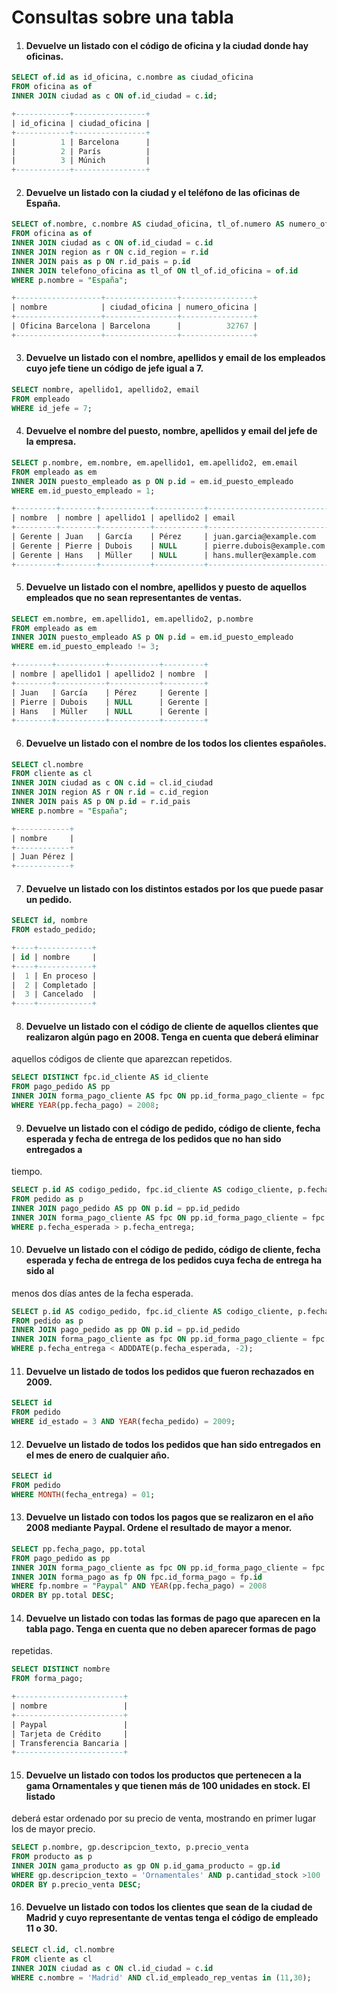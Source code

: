 # Consultas sobre una tabla

1. #### Devuelve un listado con el código de oficina y la ciudad donde hay oficinas.

```sql
SELECT of.id as id_oficina, c.nombre as ciudad_oficina
FROM oficina as of
INNER JOIN ciudad as c ON of.id_ciudad = c.id;

+------------+----------------+
| id_oficina | ciudad_oficina |
+------------+----------------+
|          1 | Barcelona      |
|          2 | París          |
|          3 | Múnich         |
+------------+----------------+
```

2. #### Devuelve un listado con la ciudad y el teléfono de las oficinas de España.

```sql
SELECT of.nombre, c.nombre AS ciudad_oficina, tl_of.numero AS numero_oficina
FROM oficina as of
INNER JOIN ciudad as c ON of.id_ciudad = c.id
INNER JOIN region as r ON c.id_region = r.id
INNER JOIN pais as p ON r.id_pais = p.id
INNER JOIN telefono_oficina as tl_of ON tl_of.id_oficina = of.id
WHERE p.nombre = "España";

+-------------------+----------------+----------------+
| nombre            | ciudad_oficina | numero_oficina |
+-------------------+----------------+----------------+
| Oficina Barcelona | Barcelona      |          32767 |
+-------------------+----------------+----------------+
```

3. #### Devuelve un listado con el nombre, apellidos y email de los empleados cuyo jefe tiene un código de jefe igual a 7.

```sql
SELECT nombre, apellido1, apellido2, email
FROM empleado
WHERE id_jefe = 7;
```

4. #### Devuelve el nombre del puesto, nombre, apellidos y email del jefe de la empresa.

```sql
SELECT p.nombre, em.nombre, em.apellido1, em.apellido2, em.email
FROM empleado as em
INNER JOIN puesto_empleado as p ON p.id = em.id_puesto_empleado
WHERE em.id_puesto_empleado = 1;

+---------+--------+-----------+-----------+---------------------------+
| nombre  | nombre | apellido1 | apellido2 | email                     |
+---------+--------+-----------+-----------+---------------------------+
| Gerente | Juan   | García    | Pérez     | juan.garcia@example.com   |
| Gerente | Pierre | Dubois    | NULL      | pierre.dubois@example.com |
| Gerente | Hans   | Müller    | NULL      | hans.muller@example.com   |
+---------+--------+-----------+-----------+---------------------------+
```

5. #### Devuelve un listado con el nombre, apellidos y puesto de aquellos empleados que no sean representantes de ventas.

```sql
SELECT em.nombre, em.apellido1, em.apellido2, p.nombre
FROM empleado as em
INNER JOIN puesto_empleado AS p ON p.id = em.id_puesto_empleado
WHERE em.id_puesto_empleado != 3;

+--------+-----------+-----------+---------+
| nombre | apellido1 | apellido2 | nombre  |
+--------+-----------+-----------+---------+
| Juan   | García    | Pérez     | Gerente |
| Pierre | Dubois    | NULL      | Gerente |
| Hans   | Müller    | NULL      | Gerente |
+--------+-----------+-----------+---------+
```

6. #### Devuelve un listado con el nombre de los todos los clientes españoles.

```sql
SELECT cl.nombre
FROM cliente as cl
INNER JOIN ciudad as c ON c.id = cl.id_ciudad
INNER JOIN region AS r ON r.id = c.id_region
INNER JOIN pais AS p ON p.id = r.id_pais
WHERE p.nombre = "España";

+------------+
| nombre     |
+------------+
| Juan Pérez |
+------------+
```

7. #### Devuelve un listado con los distintos estados por los que puede pasar un pedido.

```sql
SELECT id, nombre
FROM estado_pedido;

+----+------------+
| id | nombre     |
+----+------------+
|  1 | En proceso |
|  2 | Completado |
|  3 | Cancelado  |
+----+------------+
```

8. #### Devuelve un listado con el código de cliente de aquellos clientes que realizaron algún pago en 2008. Tenga en cuenta que deberá eliminar
aquellos códigos de cliente que aparezcan repetidos.

```sql
SELECT DISTINCT fpc.id_cliente AS id_cliente
FROM pago_pedido AS pp
INNER JOIN forma_pago_cliente AS fpc ON pp.id_forma_pago_cliente = fpc.id
WHERE YEAR(pp.fecha_pago) = 2008;
```

9. #### Devuelve un listado con el código de pedido, código de cliente, fecha esperada y fecha de entrega de los pedidos que no han sido entregados a
tiempo.

```sql
SELECT p.id AS codigo_pedido, fpc.id_cliente AS codigo_cliente, p.fecha_esperada, p.fecha_entrega
FROM pedido as p
INNER JOIN pago_pedido AS pp ON p.id = pp.id_pedido
INNER JOIN forma_pago_cliente AS fpc ON pp.id_forma_pago_cliente = fpc.id
WHERE p.fecha_esperada > p.fecha_entrega;
```

10. #### Devuelve un listado con el código de pedido, código de cliente, fecha esperada y fecha de entrega de los pedidos cuya fecha de entrega ha sido al
menos dos días antes de la fecha esperada.

```sql
SELECT p.id AS codigo_pedido, fpc.id_cliente AS codigo_cliente, p.fecha_esperada, p.fecha_entrega
FROM pedido as p
INNER JOIN pago_pedido as pp ON p.id = pp.id_pedido
INNER JOIN forma_pago_cliente as fpc ON pp.id_forma_pago_cliente = fpc.id
WHERE p.fecha_entrega < ADDDATE(p.fecha_esperada, -2);
```

11. #### Devuelve un listado de todos los pedidos que fueron rechazados en 2009.

```sql
SELECT id
FROM pedido
WHERE id_estado = 3 AND YEAR(fecha_pedido) = 2009;
```

12. #### Devuelve un listado de todos los pedidos que han sido entregados en el mes de enero de cualquier año.

```sql
SELECT id
FROM pedido
WHERE MONTH(fecha_entrega) = 01;
```

13. #### Devuelve un listado con todos los pagos que se realizaron en el año 2008 mediante Paypal. Ordene el resultado de mayor a menor.

```sql
SELECT pp.fecha_pago, pp.total
FROM pago_pedido as pp
INNER JOIN forma_pago_cliente as fpc ON pp.id_forma_pago_cliente = fpc.id
INNER JOIN forma_pago as fp ON fpc.id_forma_pago = fp.id
WHERE fp.nombre = "Paypal" AND YEAR(pp.fecha_pago) = 2008
ORDER BY pp.total DESC;
```

14. #### Devuelve un listado con todas las formas de pago que aparecen en la tabla pago. Tenga en cuenta que no deben aparecer formas de pago
repetidas.

```sql
SELECT DISTINCT nombre
FROM forma_pago;

+------------------------+
| nombre                 |
+------------------------+
| Paypal                 |
| Tarjeta de Crédito     |
| Transferencia Bancaria |
+------------------------+
```

15. #### Devuelve un listado con todos los productos que pertenecen a la gama Ornamentales y que tienen más de 100 unidades en stock. El listado
deberá estar ordenado por su precio de venta, mostrando en primer lugar
los de mayor precio.

```sql
SELECT p.nombre, gp.descripcion_texto, p.precio_venta
FROM producto as p
INNER JOIN gama_producto as gp ON p.id_gama_producto = gp.id
WHERE gp.descripcion_texto = 'Ornamentales' AND p.cantidad_stock >100
ORDER BY p.precio_venta DESC;
```

16. #### Devuelve un listado con todos los clientes que sean de la ciudad de Madrid y cuyo representante de ventas tenga el código de empleado 11 o 30.

```sql
SELECT cl.id, cl.nombre
FROM cliente as cl
INNER JOIN ciudad as c ON cl.id_ciudad = c.id
WHERE c.nombre = 'Madrid' AND cl.id_empleado_rep_ventas in (11,30);
```

